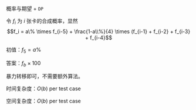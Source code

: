 概率与期望 + `DP`

令 $f_i$ 为 $i$ 张卡的合成概率，显然
$$f_i = a\% \times f_{i-5} + \frac{1-a\\%}{4} \times (f_{i-1} + f_{i-2} + f_{i-3} + f_{i-4}$$

初值：$f_5 = a\%$

答案：$f_b \times 100$

暴力转移即可，不需要额外算法。

时间复杂度：$O(b)$ per test case

空间复杂度：$O(b)$ per test case
